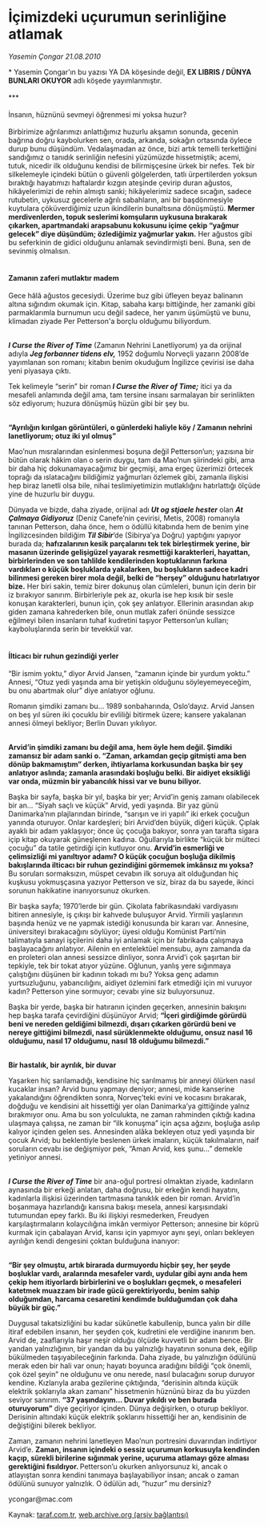 # İçimizdeki uçurumun serinliğine atlamak

*Yasemin Çongar 21.08.2010*

<div class="yazi"><p>* Yasemin Çongar’ın bu yazısı YA DA köşesinde değil, <b>EX LIBRIS / DÜNYA BUNLARI OKUYOR</b> adlı köşede yayımlanmıştır.   <br/><br/>*** <br/><br/>İnsanın, hüznünü sevmeyi öğrenmesi mi yoksa huzur? <br/><br/>Birbirimize ağrılarımızı anlattığımız huzurlu akşamın sonunda, gecenin bağrına doğru kaybolurken sen, orada, arkanda, sokağın ortasında öylece durup bunu düşündüm. Vedalaşmadan az önce, bizi artık temelli terkettiğini sandığımız o tanıdık serinliğin nefesini yüzümüzde hissetmiştik; acemi, tutuk, nicedir ilk olduğunu kendisi de bilirmişçesine ürkek bir nefes. Tek bir silkelemeyle içindeki bütün o güvenli gölgelerden, tatlı ürpertilerden yoksun bıraktığı hayatımızı haftalardır kızgın ateşinde çevirip duran ağustos, hikâyelerimizi de rehin almıştı sanki; hikâyelerimiz sadece sıcağın, sadece rutubetin, uykusuz gecelerle ağrılı sabahların, ani bir başdönmesiyle kuytulara çöküverdiğimiz uzun ikindilerin bunaltısına dönüşmüştü. <b>Mermer merdivenlerden, topuk seslerimi komşuların uykusuna bırakarak çıkarken, apartmandaki arapsabunu kokusunu içime çekip “yağmur gelecek” diye düşündüm; özlediğimiz yağmurlar yakın.</b> Her ağustos gibi bu seferkinin de gidici olduğunu anlamak sevindirmişti beni. Buna, sen de sevinmiş olmalısın.</p>
<h4><br/>Zamanın zaferi mutlaktır madem</h4>
<p>Gece hâlâ ağustos gecesiydi. Üzerime buz gibi üfleyen beyaz balinanın altına sığındım okumak için. Kitap, sabaha karşı bittiğinde, her zamanki gibi parmaklarımla burnumun ucu değil sadece, her yanım üşümüştü ve bunu, klimadan ziyade Per Petterson'a borçlu olduğumu biliyordum.  </p>
<p><b><i><br/>I Curse the River of Time</i></b> (Zamanın Nehrini Lanetliyorum) ya da orijinal adıyla <b><i>Jeg forbanner tidens elv,</i></b> 1952 doğumlu Norveçli yazarın 2008’de yayımlanan son romanı; kitabın benim okuduğum İngilizce çevirisi ise daha yeni piyasaya çıktı. </p>
<p>Tek kelimeyle “serin” bir roman<b><i> I Curse the River of Time;</i></b> itici ya da mesafeli anlamında değil ama, tam tersine insanı sarmalayan bir serinlikten söz ediyorum; huzura dönüşmüş hüzün gibi bir şey bu. </p>
<p><b><br/>“Ayrılığın kırılgan görüntüleri, o günlerdeki haliyle köy / Zamanın nehrini lanetliyorum; otuz iki yıl olmuş”</b></p>
<p>Mao’nun mısralarından esinlenmesi boşuna değil Petterson’un; yazısına bir bütün olarak hâkim olan o serin duygu, tam da Mao’nun şiirindeki gibi, ama bir daha hiç dokunamayacağımız bir geçmişi, ama ergeç üzerimizi örtecek toprağı da ıslatacağını bildiğimiz yağmurları özlemek gibi, zamanla ilişkisi hep biraz lanetli olsa bile, nihai teslimiyetimizin mutlaklığını hatırlattığı ölçüde yine de huzurlu bir duygu.</p>
<p>Dünyada ve bizde, daha ziyade, orijinal adı <b><i>Ut og stjaele hester</i></b> olan <b><i>At Çalmaya Gidiyoruz</i></b> (Deniz Canefe’nin çevirisi, Metis, 2008) romanıyla tanınan Petterson, daha önce, hem o ödüllü kitabında hem de benim yine İngilizcesinden bildiğim <b><i>Til Sibir</i></b>’de (Sibirya’ya Doğru) yaptığını yapıyor burada da; <b>hafızalarının kesik parçalarını tek tek birleştirmek yerine, bir masanın üzerinde gelişigüzel yayarak resmettiği karakterleri, hayattan, birbirlerinden ve son tahlilde kendilerinden koptuklarının farkına vardıkları o küçük boşluklarda yakalarken, bu boşlukların sadece kadri bilinmesi gereken birer mola değil, belki de “herşey” olduğunu hatırlatıyor bize.</b> Her biri sakin, temiz birer dokunuş olan cümleleri, bunun için derin bir iz bırakıyor sanırım. Birbirleriyle pek az, okurla ise hep kısık bir sesle konuşan karakterleri, bunun için, çok şey anlatıyor. Ellerinin arasından akıp giden zamana kahrederken bile, onun mutlak zaferi önünde sessizce eğilmeyi bilen insanların tuhaf kudretini taşıyor Petterson’un kulları; kayboluşlarında serin bir tevekkül var.</p>
<h4><br/>İlticacı bir ruhun gezindiği yerler</h4>
<p>“Bir ismim yoktu,” diyor Arvid Jansen, “zamanın içinde bir yurdum yoktu.” Annesi, “Otuz yedi yaşında ama bir yetişkin olduğunu söyleyemeyeceğim, bu onu abartmak olur” diye anlatıyor oğlunu. </p>
<p>Romanın şimdiki zamanı bu... 1989 sonbaharında, Oslo’dayız. Arvid Jansen on beş yıl süren iki çocuklu bir evliliği bitirmek üzere; kansere yakalanan annesi ölmeyi bekliyor; Berlin Duvarı yıkılıyor.</p>
<p><b><br/>Arvid’in şimdiki zamanı bu değil ama, hem öyle hem değil. Şimdiki zamansız bir adam sanki o. “Zaman, arkamdan geçip gitmişti ama ben dönüp bakmamıştım” derken, ihtiyarlama korkusundan başka bir şey anlatıyor aslında; zamanla arasındaki boşluğu belki. Bir aidiyet eksikliği var onda, müzmin bir yabancılık hissi var ve bunu biliyor.</b></p>
<p>Başka bir sayfa, başka bir yıl, başka bir yer; Arvid’in geniş zamanı olabilecek bir an... “Siyah saçlı ve küçük” Arvid, yedi yaşında. Bir yaz günü Danimarka’nın plajlarından birinde, “sarışın ve iri yapılı” iki erkek çocuğun yanında oturuyor. Onlar kardeşleri; biri Arvid’den büyük, diğeri küçük. Çıplak ayaklı bir adam yaklaşıyor; önce üç çocuğa bakıyor, sonra yan tarafta sigara içip kitap okuyarak güneşlenen kadına. Oğullarıyla birlikte “küçük bir mülteci çocuğu” da tatile getirdiği için kutluyor onu. <b>Arvid’in esmerliği ve çelimsizliği mi yanıltıyor adamı? O küçük çocuğun boşluğa dikilmiş bakışlarında ilticacı bir ruhun gezindiğini görmemek imkânsız mı yoksa?</b> Bu soruları sormaksızın, müspet cevabın ilk soruya ait olduğundan hiç kuşkusu yokmuşçasına yazıyor Petterson ve siz, biraz da bu sayede, ikinci sorunun hakikatine inanıyorsunuz okurken. </p>
<p>Bir başka sayfa; 1970’lerde bir gün. Çikolata fabrikasındaki vardiyasını bitiren annesiyle, iş çıkışı bir kahvede buluşuyor Arvid. Yirmili yaşlarının başında henüz ve ne yapmak istediği konusunda bir kararı var. Annesine, üniversiteyi bırakacağını söylüyor; üyesi olduğu Komünist Parti’nin talimatıyla sanayi işçilerini daha iyi anlamak için bir fabrikada çalışmaya başlayacağını anlatıyor. Ailenin en entelektüel mensubu, aynı zamanda da en proleteri olan annesi sessizce dinliyor, sonra Arvid’i çok şaşırtan bir tepkiyle, tek bir tokat atıyor yüzüne. Oğlunun, yanlış yere sığınmaya çalıştığını düşünen bir kadının tokadı mı bu? Yoksa genç adamın yurtsuzluğunu, yabancılığını, aidiyet özlemini fark etmediği için mi vuruyor kadın? Petterson yine sormuyor; cevabı yine siz buluyorsunuz.</p>
<p>Başka bir yerde, başka bir hatıranın içinden geçerken, annesinin bakışını hep başka tarafa çevirdiğini düşünüyor Arvid; <b>“İçeri girdiğimde görürdü beni ve nereden geldiğimi bilmezdi, dışarı çıkarken görürdü beni ve nereye gittiğimi bilmezdi, nasıl sürüklenmekte olduğumu, onsuz nasıl 16 olduğumu, nasıl 17 olduğumu, nasıl 18 olduğumu bilmezdi.”</b></p>
<p><b><br/>Bir hastalık, bir ayrılık, bir duvar</b></p>
<p>Yaşarken hiç sarılamadığı, kendisine hiç sarılmamış bir anneyi ölürken nasıl kucaklar insan? Arvid bunu yapmayı deniyor; annesi, mide kanserine yakalandığını öğrendikten sonra, Norveç’teki evini ve kocasını bırakarak, doğduğu ve kendisini ait hissettiği yer olan Danimarka’ya gittiğinde yalnız bırakmıyor onu. Ama bu son yolculukta, ne zaman rahminden çıktığı kadına ulaşmaya çalışsa, ne zaman bir “ilk konuşma” için açsa ağzını, boşluğa asılıp kalıyor içinden gelen ses. Annesinden alâka bekleyen otuz yedi yaşında bir çocuk Arvid; bu beklentiyle beslenen ürkek imaların, küçük takılmaların, naif soruların cevabı ise değişmiyor pek, “Aman Arvid, kes şunu...” demekle yetiniyor annesi.</p>
<p><b><i><br/>I Curse the River of Time</i></b> bir ana-oğul portresi olmaktan ziyade, kadınların aynasında bir erkeği anlatan, daha doğrusu, bir erkeğin kendi hayatını, kadınlarla ilişkisi üzerinden tartmasına tanıklık eden bir roman. Arvid’in boşanmaya hazırlandığı karısına bakışı mesela, annesi karşısındaki tutumundan epey farklı. Bu iki ilişkiyi resmederken, Freudyen karşılaştırmaların kolaycılığına imkân vermiyor Petterson; annesine bir köprü kurmak için çabalayan Arvid, karısı için yapmıyor aynı şeyi, onları bekleyen ayrılığın kendi dengesini çoktan bulduğuna inanıyor:</p>
<p><b><br/>“Bir şey olmuştu, artık birarada durmuyordu hiçbir şey, her şeyde boşluklar vardı, aralarında mesafeler vardı, uydular gibi aynı anda hem çekip hem itiyorlardı birbirlerini ve o boşlukları geçmek, o mesafeleri katetmek muazzam bir irade gücü gerektiriyordu, benim sahip olduğumdan, harcama cesaretini kendimde bulduğumdan çok daha büyük bir güç.”</b></p>
<p>Duygusal takatsizliğini bu kadar sükûnetle kabullenip, bunca yalın bir dille itiraf edebilen insanın, her şeyden çok, kudretini ele verdiğine inanırım ben. Arvid de, zaaflarıyla haşır neşir olduğu ölçüde kuvvetli bir adam bence. Bir yandan yalnızlığının, bir yandan da bu yalnızlığı hayatının sonuna dek, eğilip bükülmeden taşıyabileceğinin farkında. Daha ziyade, bu yalnızlığın ödülünü merak eden bir hali var onun; hayatı boyunca aradığını bildiği “çok önemli, çok özel şeyin” ne olduğunu ve onu nerede, nasıl bulacağını sorup duruyor kendine. Kızlarıyla araba gezilerine çıktığında, “derisinin altında küçük elektrik şoklarıyla akan zamanı” hissetmenin hüznünü biraz da bu yüzden seviyor sanırım. <b>“37 yaşındayım... Duvar yıkıldı ve ben burada oturuyorum”</b> diye geçiriyor içinden. Dünya değişirken, o oturup bekliyor. Derisinin altındaki küçük elektrik şoklarını hissettiği her an, kendisinin de  değiştiğini bilerek bekliyor. </p>
<p>Zaman, zamanın nehrini lanetleyen Mao’nun portresini duvarından indirtiyor Arvid’e. <b>Zaman, insanın içindeki o sessiz uçurumun korkusuyla kendinden kaçıp, sürekli birilerine sığınmak yerine, uçuruma atlamayı göze alması gerektiğini fısıldıyor. </b>Petterson’u okurken anlıyorsunuz ki, ancak o atlayıştan sonra kendini tanımaya başlayabiliyor insan; ancak o zaman ödülünü sunuyor yalnızlık. O ödülün adı, “huzur” mu dersiniz?</p>
<p>ycongar@mac.com</p></div>

Kaynak: [taraf.com.tr](http://www.taraf.com.tr:80/yasemin-congar/makale-icimizdeki-ucurumun-serinligine-atlamak.htm), [web.archive.org (arşiv bağlantısı)](http://web.archive.org/web/20100824021334/http://www.taraf.com.tr:80/yasemin-congar/makale-icimizdeki-ucurumun-serinligine-atlamak.htm)
